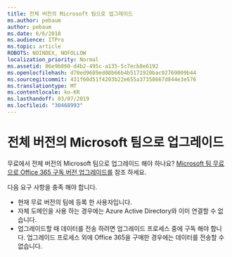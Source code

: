 ```yaml
---
title: 전체 버전의 Microsoft 팀으로 업그레이드
ms.author: pebaum
author: pebaum
ms.date: 6/6/2018
ms.audience: ITPro
ms.topic: article
ROBOTS: NOINDEX, NOFOLLOW
localization_priority: Normal
ms.assetid: 86e9b860-d4b2-495c-a135-5c7ecb8e6192
ms.openlocfilehash: d70ed9689ed08b66b4b5171920bac02769009b44
ms.sourcegitcommit: 431f60d51f4203b22e655a37358667d844e3e576
ms.translationtype: MT
ms.contentlocale: ko-KR
ms.lasthandoff: 03/07/2019
ms.locfileid: "30468993"
---
```

# <a name="upgrade-to-the-full-version-of-microsoft-teams"></a>전체 버전의 Microsoft 팀으로 업그레이드

무료에서 전체 버전의 Microsoft 팀으로 업그레이드 해야 하나요? [Microsoft 팀 무료으로 Office 365 구독 버전 업그레이드를](https://docs.microsoft.com/en-us/microsoftteams/upgrade-freemium) 참조 하세요.

다음 요구 사항을 충족 해야 합니다.
- 현재 무료 버전의 팀에 등록 한 사용자입니다.
- 자체 도메인을 사용 하는 경우에는 Azure Active Directory와 이미 연결할 수 없습니다.
- 업그레이드할 때 데이터를 전송 하려면 업그레이드 프로세스 중에 구독 해야 합니다. 업그레이드 프로세스 외에 Office 365을 구매한 경우에는 데이터를 전송할 수 없습니다.


